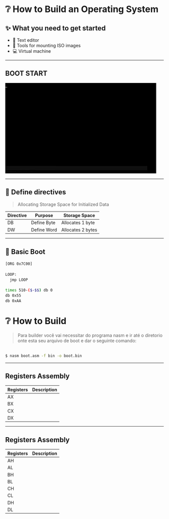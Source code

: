 # ❔ How to Build an Operating System

## ✨ What you need to get started

- 📝 Text editor
- 📀 Tools for mounting ISO images
- 💻 Virtual machine

---

## BOOT START

![Boot](readme/boot.gif)

---

## 🔖 Define directives

>   Allocating Storage Space for Initialized Data


|     Directive       |    Purpose    |      Storage Space      |
|---------------------|---------------|-------------------------|
|         DB          | Define Byte   | Allocates 1 byte        |   
|         DW          | Define Word   | Allocates 2 bytes       |


---

## 💾 Basic Boot

```bash
[ORG 0x7C00]

LOOP:
  jmp LOOP

times 510-($-$$) db 0
db 0x55
db 0xAA
```

# ❔ How to Build

> Para builder você vai necessitar do programa nasm e ir até o diretorio onte esta seu arquivo de boot e dar o seguinte comando:

```bash

$ nasm boot.asm -f bin -o boot.bin

```

---


## Registers Assembly


|      Registers      |        Description            |
|---------------------|-------------------------------|
|         AX          |                               |   
|         BX          |                               |
|         CX          |                               |
|         DX          |                               |

---

## Registers Assembly

|      Registers      |        Description            |
|---------------------|-------------------------------|
|         AH          |                               |   
|         AL          |                               |
|         BH          |                               |
|         BL          |                               |
|         CH          |                               |
|         CL          |                               |
|         DH          |                               |
|         DL          |                               |





